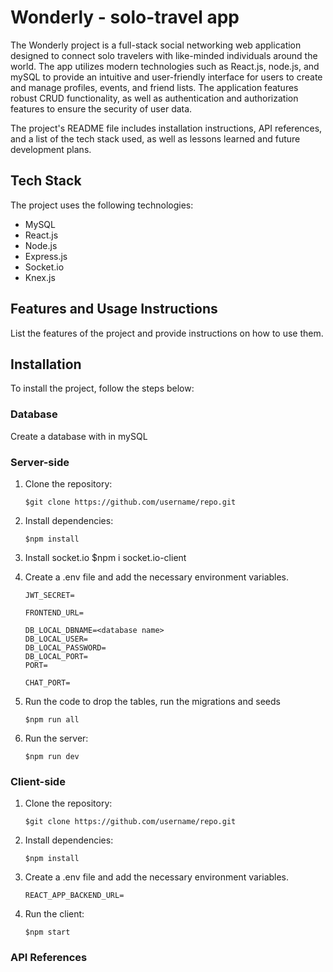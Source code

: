 # Wonderly - solo-travel app

The Wonderly project is a full-stack social networking web application designed to connect solo travelers with like-minded individuals around the world. The app utilizes modern technologies such as React.js, node.js, and mySQL to provide an intuitive and user-friendly interface for users to create and manage profiles, events, and friend lists. The application features robust CRUD functionality, as well as authentication and authorization features to ensure the security of user data.

The project's README file includes installation instructions, API references, and a list of the tech stack used, as well as lessons learned and future development plans.

## Tech Stack

The project uses the following technologies:

- MySQL
- React.js
- Node.js
- Express.js
- Socket.io
- Knex.js

## Features and Usage Instructions

List the features of the project and provide instructions on how to use them.

## Installation

To install the project, follow the steps below:

### Database

Create a database with <database name> in mySQL

### Server-side

1.  Clone the repository:

        $git clone https://github.com/username/repo.git

2.  Install dependencies:

        $npm install

3.  Install socket.io
    $npm i socket.io-client

4.  Create a .env file and add the necessary environment variables.

        JWT_SECRET=

        FRONTEND_URL=

        DB_LOCAL_DBNAME=<database name>
        DB_LOCAL_USER=
        DB_LOCAL_PASSWORD=
        DB_LOCAL_PORT=
        PORT=

        CHAT_PORT=

5.  Run the code to drop the tables, run the migrations and seeds

        $npm run all

6.  Run the server:

        $npm run dev

### Client-side

1.  Clone the repository:

        $git clone https://github.com/username/repo.git

2.  Install dependencies:

        $npm install

3.  Create a .env file and add the necessary environment variables.

        REACT_APP_BACKEND_URL=

4.  Run the client:

        $npm start

### API References
